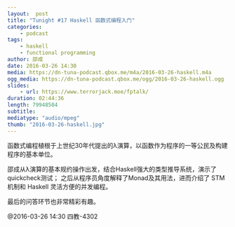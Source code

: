 ```yaml
---
layout:  post
title: "Tunight #17 Haskell 函数式编程入门"
categories:
    - podcast
tags:
    - haskell
    - functional programming
author: 邵成
date: 2016-03-26 14:30
media: https://dn-tuna-podcast.qbox.me/m4a/2016-03-26-haskell.m4a
ogg_media: https://dn-tuna-podcast.qbox.me/ogg/2016-03-26-haskell.ogg
slides: 
    - url: https://www.terrorjack.moe/fptalk/
duration: 02:44:36
length: 79948504
subtitle: 
mediatype: "audio/mpeg"
thumb: "2016-03-26-haskell.jpg"
---
```


函数式编程植根于上世纪30年代提出的λ演算，以函数作为程序的一等公民及构建程序的基本单位。

邵成从λ演算的基本规约操作出发，结合Haskell强大的类型推导系统，演示了quickcheck测试；
之后从程序员角度解释了Monad及其用法，进而介绍了 STM 机制和 Haskell 灵活方便的并发编程。

最后的问答环节也非常精彩有趣。

@2016-03-26 14:30 四教-4302
